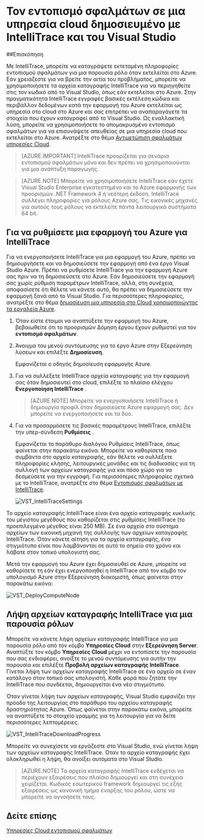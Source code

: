 <properties 
   pageTitle="Τον εντοπισμό σφαλμάτων σε μια υπηρεσία cloud δημοσιευμένο με IntelliTrace και του Visual Studio | Microsoft Azure"
   description="Τον εντοπισμό σφαλμάτων σε μια υπηρεσία cloud δημοσιευμένο με IntelliTrace και του Visual Studio"
   services="visual-studio-online"
   documentationCenter="n/a"
   authors="TomArcher"
   manager="douge"
   editor="" />
<tags 
   ms.service="visual-studio-online"
   ms.devlang="multiple"
   ms.topic="article"
   ms.tgt_pltfrm="multiple"
   ms.workload="na"
   ms.date="08/15/2016"
   ms.author="tarcher" />

# <a name="debugging-a-published-cloud-service-with-intellitrace-and-visual-studio"></a>Τον εντοπισμό σφαλμάτων σε μια υπηρεσία cloud δημοσιευμένο με IntelliTrace και του Visual Studio

##<a name="overview"></a>Επισκόπηση

Με IntelliTrace, μπορείτε να καταγράψετε εκτεταμένη πληροφορίες εντοπισμού σφαλμάτων για μια παρουσία ρόλο όταν εκτελείται στο Azure. Εάν χρειάζεστε για να βρείτε την αιτία του προβλήματος, μπορείτε να χρησιμοποιήσετε τα αρχεία καταγραφής IntelliTrace για να περιηγηθείτε στις τον κωδικό από το Visual Studio, όπως εάν εκτελείται στο Azure. Στην πραγματικότητα IntelliTrace εγγραφές βασικές εκτέλεση κώδικα και περιβάλλον δεδομένων κατά την εφαρμογή του Azure εκτελείται ως υπηρεσία στο cloud στο Azure και σας επιτρέπει να αναπαραγάγετε τα στοιχεία που έχουν καταγραφεί από το Visual Studio. Ως εναλλακτική λύση, μπορείτε να χρησιμοποιήσετε το απομακρυσμένο εντοπισμό σφαλμάτων για να επισυνάψετε απευθείας σε μια υπηρεσία cloud που εκτελείται στο Azure. Ανατρέξτε στο θέμα [Αντιμετώπιση σφαλμάτων υπηρεσίες Cloud](http://go.microsoft.com/fwlink/p/?LinkId=623041).

>[AZURE.IMPORTANT] IntelliTrace προορίζεται για σενάρια εντοπισμού σφαλμάτων μόνο και δεν πρέπει να χρησιμοποιούνται για μια ανάπτυξη παραγωγής.

>[AZURE.NOTE] Μπορείτε να χρησιμοποιήσετε IntelliTrace εάν έχετε Visual Studio Enterprise εγκατεστημένο και το Azure εφαρμογής των προορισμών .NET Framework 4 ή νεότερη έκδοση. IntelliTrace συλλέγει πληροφορίες για ρόλους Azure σας. Τις εικονικές μηχανές για αυτούς τους ρόλους να εκτελείτε πάντα λειτουργικά συστήματα 64 bit.

## <a name="to-configure-an-azure-application-for-intellitrace"></a>Για να ρυθμίσετε μια εφαρμογή του Azure για IntelliTrace

Για να ενεργοποιήσετε IntelliTrace για μια εφαρμογή του Azure, πρέπει να δημιουργήσετε και να δημοσιεύσετε την εφαρμογή από ένα έργο Visual Studio Azure. Πρέπει να ρυθμίσετε IntelliTrace για την εφαρμογή Azure σας πριν να τη δημοσιεύσετε στο Azure. Εάν δημοσιεύσετε την εφαρμογή σας χωρίς ρύθμιση παραμέτρων IntelliTrace, αλλά, στη συνέχεια, αποφασίσετε ότι θέλετε να κάνετε αυτό, θα πρέπει να δημοσιεύσετε την εφαρμογή ξανά από το Visual Studio. Για περισσότερες πληροφορίες, ανατρέξτε στο θέμα [δημοσίευση μια υπηρεσία στο Cloud χρησιμοποιώντας τα εργαλεία Azure](http://go.microsoft.com/fwlink/p/?LinkId=623012).

1. Όταν είστε έτοιμοι να αναπτύξετε την εφαρμογή του Azure, βεβαιωθείτε ότι το προορισμών Δόμηση έργου έχουν ρυθμιστεί για τον **εντοπισμό σφαλμάτων**.

1. Άνοιγμα του μενού συντόμευσης για το έργο Azure στην Εξερεύνηση λύσεων και επιλέξτε **Δημοσίευση**.
 
    Εμφανίζεται ο οδηγός δημοσίευση εφαρμογής Azure.

1. Για να συλλέξετε IntelliTrace αρχεία καταγραφής για την εφαρμογή σας όταν δημοσιευτεί στο cloud, επιλέξτε το πλαίσιο ελέγχου **Ενεργοποίηση IntelliTrace** .

    >[AZURE.NOTE] Μπορείτε να ενεργοποιήσετε IntelliTrace ή δημιουργία προφίλ όταν δημοσιεύετε Azure εφαρμογή σας. Δεν μπορείτε να ενεργοποιήσετε και τα δύο.

1. Για να προσαρμόσετε τις βασικές παραμέτρους IntelliTrace, επιλέξτε την υπερ-σύνδεση **Ρυθμίσεις** .

    Εμφανίζεται το παράθυρο διαλόγου Ρυθμίσεις IntelliTrace, όπως φαίνεται στην παρακάτω εικόνα. Μπορείτε να καθορίσετε ποια συμβάντα στο αρχείο καταγραφής, εάν θέλετε να συλλέξετε πληροφορίες κλήσης, λειτουργικές μονάδες και τις διαδικασίες για τη συλλογή των αρχείων καταγραφής για και πόσο χώρο για να δεσμεύσετε για την εγγραφή. Για περισσότερες πληροφορίες σχετικά με το IntelliTrace, ανατρέξτε στο θέμα [Εντοπισμός σφαλμάτων με IntelliTrace](http://go.microsoft.com/fwlink/?LinkId=214468).

    ![VST_IntelliTraceSettings](./media/vs-azure-tools-intellitrace-debug-published-cloud-services/IC519063.png)

Το αρχείο καταγραφής IntelliTrace είναι ένα αρχείο καταγραφής κυκλικής του μέγιστου μεγέθους που καθορίζεται στις ρυθμίσεις IntelliTrace (το προεπιλεγμένο μέγεθος είναι 250 MB). Σε ένα αρχείο στο σύστημα αρχείων των εικονική μηχανή της συλλογής των αρχείων καταγραφής IntelliTrace. Όταν κάνετε αίτηση για τα αρχεία καταγραφής, ένα στιγμιότυπο είναι που λαμβάνονται σε αυτό το σημείο στο χρόνο και λάβατε στον τοπικό υπολογιστή σας.

Μετά την εφαρμογή του Azure έχει δημοσιευθεί σε Azure, μπορείτε να καθορίσετε τη εάν έχει ενεργοποιηθεί η IntelliTrace από τον κόμβο τον υπολογισμό Azure στην Εξερεύνηση διακομιστή, όπως φαίνεται στην παρακάτω εικόνα:

![VST_DeployComputeNode](./media/vs-azure-tools-intellitrace-debug-published-cloud-services/IC744134.png)

## <a name="downloading-intellitrace-logs-for-a-role-instance"></a>Λήψη αρχείων καταγραφής IntelliTrace για μια παρουσία ρόλων

Μπορείτε να κάνετε λήψη αρχείων καταγραφής IntelliTrace για μια παρουσία ρόλο από τον κόμβο **Υπηρεσίες Cloud** στην **Εξερεύνηση Server**. Αναπτύξτε τον κόμβο **Υπηρεσίες Cloud** μέχρι να εντοπίσετε την παρουσία που σας ενδιαφέρει, ανοίξτε το μενού συντόμευσης για αυτήν την παρουσία και επιλέξτε **Προβολή αρχείων καταγραφής IntelliTrace**. Γίνεται λήψη των αρχείων καταγραφής IntelliTrace σε ένα αρχείο σε έναν κατάλογο στον τοπικό σας υπολογιστή. Κάθε φορά που ζητάτε την IntelliTrace που συνδέεται, δημιουργείται ένα νέο στιγμιότυπο.

Όταν γίνεται λήψη των αρχείων καταγραφής, Visual Studio εμφανίζει την πρόοδο της λειτουργίας στο παράθυρο του αρχείου καταγραφής δραστηριότητας Azure. Όπως φαίνεται στην παρακάτω εικόνα, μπορείτε να αναπτύξετε το στοιχείο γραμμής για τη λειτουργία για να δείτε περισσότερες λεπτομέρειες.

![VST_IntelliTraceDownloadProgress](./media/vs-azure-tools-intellitrace-debug-published-cloud-services/IC745551.png)

Μπορείτε να συνεχίσετε να εργάζεστε στο Visual Studio, ενώ γίνεται λήψη των αρχείων καταγραφής IntelliTrace. Όταν το αρχείο καταγραφής έχει ολοκληρωθεί η λήψη, θα ανοίξει αυτόματα στο Visual Studio.

>[AZURE.NOTE] Τα αρχεία καταγραφής IntelliTrace ενδέχεται να περιέχουν εξαιρέσεις που πλαίσιο δημιουργεί και στη συνέχεια χειρίζεται. Κωδικός εσωτερικού framework δημιουργεί τις εξής εξαιρέσεις ως κανονική τμήμα έναρξης του ρόλου, ώστε να μπορείτε να αγνοήσετε τους.

## <a name="see-also"></a>Δείτε επίσης

[Υπηρεσίες Cloud εντοπισμού σφαλμάτων](https://msdn.microsoft.com/library/ee405479.aspx)

